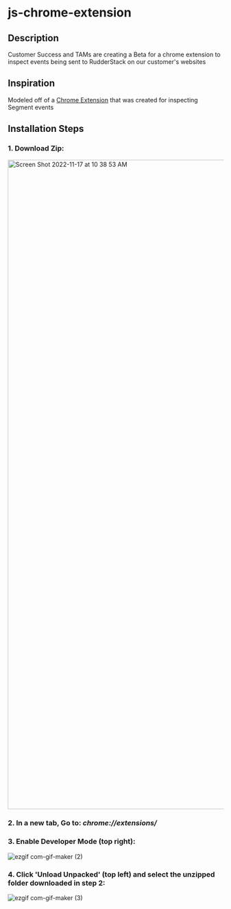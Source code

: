 # js-chrome-extension

## Description
Customer Success and TAMs are creating a Beta for a chrome extension to inspect events being sent to RudderStack on our customer's websites

## Inspiration
Modeled off of a [Chrome Extension](https://chrome.google.com/webstore/detail/segment-event-tracker/hbanigoffkilibdakdmmlgefndpjmajl) that was created for inspecting Segment events

## Installation Steps
### 1. Download Zip:
<img width="1512" alt="Screen Shot 2022-11-17 at 10 38 53 AM" src="https://user-images.githubusercontent.com/106251387/202490843-266db183-842d-44a0-8cea-d0e34931874b.png">

### 2. In a new tab, Go to: *chrome://extensions/*


### 3. Enable Developer Mode (top right):
![ezgif com-gif-maker (2)](https://user-images.githubusercontent.com/106251387/202491948-7bd845af-a106-41f3-9ce2-95af51ae8850.gif)

### 4. Click 'Unload Unpacked' (top left) and select the unzipped folder downloaded in step 2:
![ezgif com-gif-maker (3)](https://user-images.githubusercontent.com/106251387/202495198-9f492346-bd57-41e3-963d-0ef8a6c443ff.gif)
